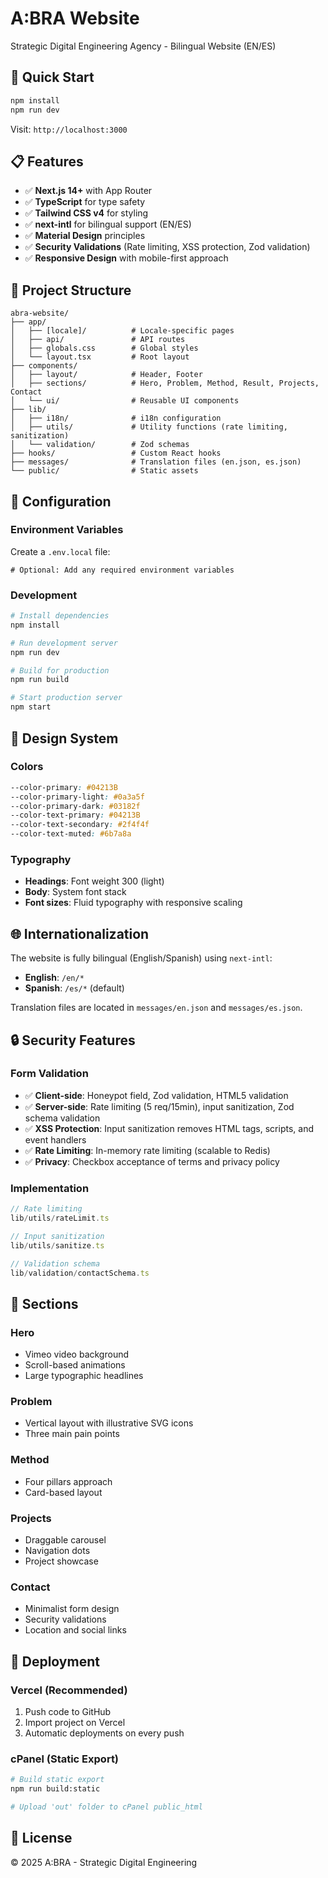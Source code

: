 # A:BRA Website

Strategic Digital Engineering Agency - Bilingual Website (EN/ES)

## 🚀 Quick Start

```bash
npm install
npm run dev
```

Visit: `http://localhost:3000`

## 📋 Features

- ✅ **Next.js 14+** with App Router
- ✅ **TypeScript** for type safety
- ✅ **Tailwind CSS v4** for styling
- ✅ **next-intl** for bilingual support (EN/ES)
- ✅ **Material Design** principles
- ✅ **Security Validations** (Rate limiting, XSS protection, Zod validation)
- ✅ **Responsive Design** with mobile-first approach

## 📁 Project Structure

```
abra-website/
├── app/
│   ├── [locale]/          # Locale-specific pages
│   ├── api/               # API routes
│   ├── globals.css        # Global styles
│   └── layout.tsx         # Root layout
├── components/
│   ├── layout/            # Header, Footer
│   ├── sections/          # Hero, Problem, Method, Result, Projects, Contact
│   └── ui/                # Reusable UI components
├── lib/
│   ├── i18n/              # i18n configuration
│   ├── utils/             # Utility functions (rate limiting, sanitization)
│   └── validation/        # Zod schemas
├── hooks/                 # Custom React hooks
├── messages/              # Translation files (en.json, es.json)
└── public/                # Static assets
```

## 🔧 Configuration

### Environment Variables

Create a `.env.local` file:

```env
# Optional: Add any required environment variables
```

### Development

```bash
# Install dependencies
npm install

# Run development server
npm run dev

# Build for production
npm run build

# Start production server
npm start
```

## 🎨 Design System

### Colors

```css
--color-primary: #04213B
--color-primary-light: #0a3a5f
--color-primary-dark: #03182f
--color-text-primary: #04213B
--color-text-secondary: #2f4f4f
--color-text-muted: #6b7a8a
```

### Typography

- **Headings**: Font weight 300 (light)
- **Body**: System font stack
- **Font sizes**: Fluid typography with responsive scaling

## 🌐 Internationalization

The website is fully bilingual (English/Spanish) using `next-intl`:

- **English**: `/en/*`
- **Spanish**: `/es/*` (default)

Translation files are located in `messages/en.json` and `messages/es.json`.

## 🔒 Security Features

### Form Validation

- ✅ **Client-side**: Honeypot field, Zod validation, HTML5 validation
- ✅ **Server-side**: Rate limiting (5 req/15min), input sanitization, Zod schema validation
- ✅ **XSS Protection**: Input sanitization removes HTML tags, scripts, and event handlers
- ✅ **Rate Limiting**: In-memory rate limiting (scalable to Redis)
- ✅ **Privacy**: Checkbox acceptance of terms and privacy policy

### Implementation

```typescript
// Rate limiting
lib/utils/rateLimit.ts

// Input sanitization
lib/utils/sanitize.ts

// Validation schema
lib/validation/contactSchema.ts
```

## 📱 Sections

### Hero
- Vimeo video background
- Scroll-based animations
- Large typographic headlines

### Problem
- Vertical layout with illustrative SVG icons
- Three main pain points

### Method
- Four pillars approach
- Card-based layout

### Projects
- Draggable carousel
- Navigation dots
- Project showcase

### Contact
- Minimalist form design
- Security validations
- Location and social links

## 🚀 Deployment

### Vercel (Recommended)

1. Push code to GitHub
2. Import project on Vercel
3. Automatic deployments on every push

### cPanel (Static Export)

```bash
# Build static export
npm run build:static

# Upload 'out' folder to cPanel public_html
```

## 📝 License

© 2025 A:BRA - Strategic Digital Engineering
